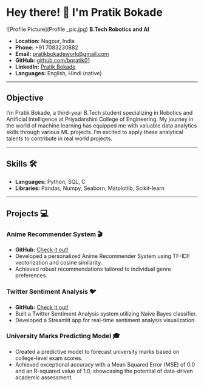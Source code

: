 
# Hey there! 👋 I'm Pratik Bokade

![Profile Picture](Profile _pic.jpg)
**B.Tech Robotics and AI**
- **Location:** Nagpur, India
- **Phone:** +91 7083230882
- **Email:** pratikbokadework@gmail.com
- **GitHub:** [github.com/bpratik01](https://github.com/bpratik01)
- **LinkedIn:** [Pratik Bokade](http://www.linkedin.com/in/pratik-bokade-b15466230)
- **Languages:** English, Hindi (native)

---
## Objective
I’m Pratik Bokade, a third-year B.Tech student specializing in Robotics and Artificial Intelligence at Priyadarshini College of Engineering. My journey in the world of machine learning has equipped me with valuable data analytics skills through various ML projects. I’m excited to apply these analytical talents to contribute in real world projects.

---

## Skills 🛠️

- **Languages:** Python, SQL, C
- **Libraries:** Pandas, Numpy, Seaborn, Matplotlib, Scikit-learn

---

## Projects 💻

### Anime Recommender System 🎬
- **GitHub:** [Check it out!](https://github.com/bpratik01/Anime-Recommender-System)
- Developed a personalized Anime Recommender System using TF-IDF vectorization and cosine similarity.
- Achieved robust recommendations tailored to individual genre preferences.

### Twitter Sentiment Analysis 🐦
- **GitHub:** [Check it out!](https://github.com/bpratik01/Twitter-Sentiment-Analysis)
- Built a Twitter Sentiment Analysis system utilizing Naive Bayes classifier.
- Developed a Streamlit app for real-time sentiment analysis visualization.

### University Marks Predicting Model 🎓
- Created a predictive model to forecast university marks based on college-level exam scores.
- Achieved exceptional accuracy with a Mean Squared Error (MSE) of 0.0 and an R-squared value of 1.0, showcasing the potential of data-driven academic assessment.
